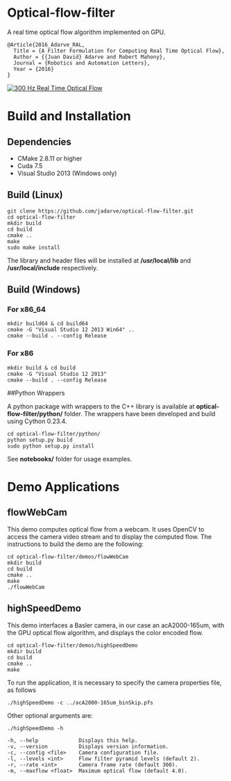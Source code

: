 # Optical-flow-filter

A real time optical flow algorithm implemented on GPU.

    @Article{2016_Adarve_RAL,
      Title = {A Filter Formulation for Computing Real Time Optical Flow},
      Author = {{Juan David} Adarve and Robert Mahony},
      Journal = {Robotics and Automation Letters},
      Year = {2016}
    }

[![300 Hz Real Time Optical Flow ](http://img.youtube.com/vi/_oW1vMdBMuY/0.jpg)](http://www.youtube.com/watch?v=_oW1vMdBMuY)



# Build and Installation

## Dependencies

  * CMake 2.8.11 or higher
  * Cuda 7.5
  * Visual Studio 2013 (Windows only)

## Build (Linux)

    git clone https://github.com/jadarve/optical-flow-filter.git
    cd optical-flow-filter
    mkdir build
    cd build
    cmake ..
    make
    sudo make install 
    
The library and header files will be installed at **/usr/local/lib** and **/usr/local/include** respectively.

## Build (Windows)

### For x86_64
 
    mkdir build64 & cd build64
    cmake -G "Visual Studio 12 2013 Win64" ..
    cmake --build . --config Release

### For x86

    mkdir build & cd build
    cmake -G "Visual Studio 12 2013"
    cmake --build . --config Release
    

##Python Wrappers

A python package with wrappers to the C++ library is available at **optical-flow-filter/python/** folder. The wrappers have been developed and build using Cython 0.23.4.

    cd optical-flow-filter/python/
    python setup.py build
    sudo python setup.py install

See **notebooks/** folder for usage examples.

# Demo Applications

## flowWebCam

This demo computes optical flow from a webcam. It uses OpenCV to access the camera video stream and to display the computed flow. The instructions to build the demo are the following:

    cd optical-flow-filter/demos/flowWebCam
    mkdir build
    cd build
    cmake ..
    make
    ./flowWebCam


## highSpeedDemo

This demo interfaces a Basler camera, in our case an acA2000-165um, with the GPU optical flow algorithm, and displays the color encoded flow.

    cd optical-flow-filter/demos/highSpeedDemo
    mkdir build
    cd build
    cmake ..
    make

To run the application, it is necessary to specify the camera properties file, as follows

    ./highSpeedDemo -c ../acA2000-165um_binSkip.pfs

Other optional arguments are:
    
    ./highSpeedDemo -h
    
    -h, --help             Displays this help.
    -v, --version          Displays version information.
    -c, --config <file>    Camera configuration file.
    -l, --levels <int>     Flow filter pyramid levels (default 2).
    -r, --rate <int>       Camera frame rate (default 300).
    -m, --maxflow <float>  Maximum optical flow (default 4.0).

